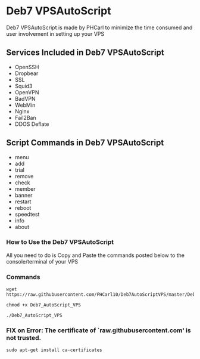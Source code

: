 # Deb7 VPSAutoScript

Deb7 VPSAutoScript is made by PHCarl to minimize the time consumed and user involvement in setting up your VPS

## Services Included in Deb7 VPSAutoScript

* OpenSSH
* Dropbear
* SSL
* Squid3
* OpenVPN
* BadVPN
* WebMin
* Nginx
* Fail2Ban
* DDOS Deflate

## Script Commands in Deb7 VPSAutoScript

* menu   
* add 
* trial
* remove    
* check  
* member 
* banner   
* restart  
* reboot  
* speedtest
* info   
* about  

### How to Use the Deb7 VPSAutoScript

All you need to do is Copy and Paste the commands posted below to the console/terminal of your VPS

### Commands

```
wget https://raw.githubusercontent.com/PHCarl10/Deb7AutoScriptVPS/master/Deb7_AutoScript_VPS
```
```
chmod +x Deb7_AutoScript_VPS
```
```
./Deb7_AutoScript_VPS
```

### FIX on Error: The certificate of `raw.githubusercontent.com' is not trusted.
```
sudo apt-get install ca-certificates
```
